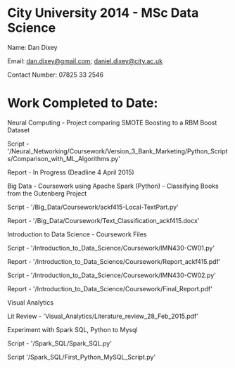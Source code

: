 City University 2014 - MSc Data Science
==================

Name: Dan Dixey

Email: dan.dixey@gmail.com; daniel.dixey@city.ac.uk

Contact Number: 07825 33 2546

Work Completed to Date:
==================

Neural Computing -  Project comparing SMOTE Boosting to a RBM Boost Dataset

Script - '/Neural_Networking/Coursework/Version_3_Bank_Marketing/Python_Scripts/Comparison_with_ML_Algorithms.py'

Report - In Progress (Deadline 4 April 2015)


Big Data - Coursework using Apache Spark (Python) - Classifying Books from the Gutenberg Project

Script - '/Big_Data/Coursework/ackf415-Local-TextPart.py'

Report - '/Big_Data/Coursework/Text_Classification_ackf415.docx'


Introduction to Data Science - Coursework Files

Script - '/Introduction_to_Data_Science/Coursework/IMN430-CW01.py'

Report - '/Introduction_to_Data_Science/Coursework/Report_ackf415.pdf'

Script - '/Introduction_to_Data_Science/Coursework/IMN430-CW02.py'

Report - '/Introduction_to_Data_Science/Coursework/Final_Report.pdf'


Visual Analytics

Lit Review - 'Visual_Analytics/Literature_review_28_Feb_2015.pdf'


Experiment with Spark SQL, Python to Mysql

Script - '/Spark_SQL/Spark_SQL.py'

Script '/Spark_SQL/First_Python_MySQL_Script.py'
